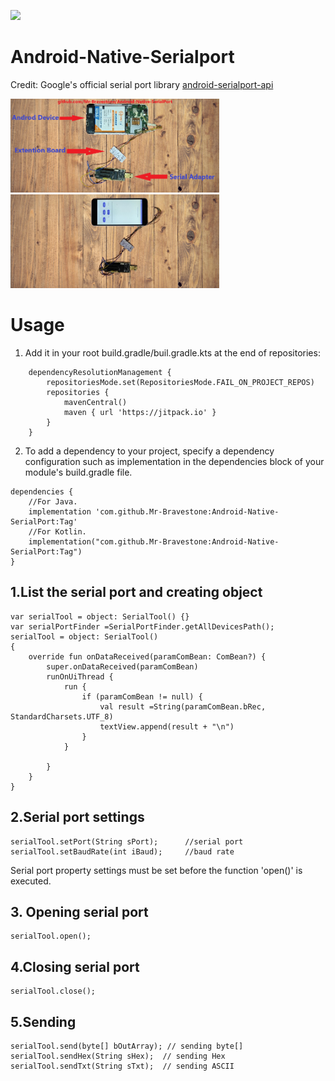 [![](https://jitpack.io/v/Mr-Bravestone/Android-Native-Serial-UART.svg)](https://jitpack.io/#Mr-Bravestone/Android-Native-Serial-UART)
# Android-Native-Serialport
Credit: Google's official serial port library [android-serialport-api](https://code.google.com/archive/p/android-serialport-api/)


<img src ="https://github.com/Mr-Bravestone/Android-Native-Serial-UART/blob/master/art/back.png" height = 150 alt ="Android-Native-SerialPort"/>
<img src ="https://github.com/Mr-Bravestone/Android-Native-Serial-UART/blob/master/art/front.png" height = 150 alt ="Android-Native-SerialPort"/>

# Usage
1. Add it in your root build.gradle/buil.gradle.kts at the end of repositories:
```
	dependencyResolutionManagement {
		repositoriesMode.set(RepositoriesMode.FAIL_ON_PROJECT_REPOS)
		repositories {
			mavenCentral()
			maven { url 'https://jitpack.io' }
		}
	}
```
2. To add a dependency to your project, specify a dependency configuration such as implementation in the dependencies block of your module's build.gradle file.
```
dependencies {
    //For Java.
    implementation 'com.github.Mr-Bravestone:Android-Native-SerialPort:Tag'
    //For Kotlin.
    implementation("com.github.Mr-Bravestone:Android-Native-SerialPort:Tag")
}
```
## 1.List the serial port and creating object
```
var serialTool = object: SerialTool() {}
var serialPortFinder =SerialPortFinder.getAllDevicesPath();
serialTool = object: SerialTool()
{
    override fun onDataReceived(paramComBean: ComBean?) {
        super.onDataReceived(paramComBean)
        runOnUiThread {
            run {
                if (paramComBean != null) {
                    val result =String(paramComBean.bRec, StandardCharsets.UTF_8)
                    textView.append(result + "\n")
                }
            }

        }
    }
}
```
## 2.Serial port settings
```
serialTool.setPort(String sPort);      //serial port
serialTool.setBaudRate(int iBaud);     //baud rate
```
Serial port property settings must be set before the function 'open()' is executed.
## 3. Opening serial port
```
serialTool.open();
```
## 4.Closing serial port
```
serialTool.close();
```
## 5.Sending
```
serialTool.send(byte[] bOutArray); // sending byte[]
serialTool.sendHex(String sHex);  // sending Hex
serialTool.sendTxt(String sTxt);  // sending ASCII
```
